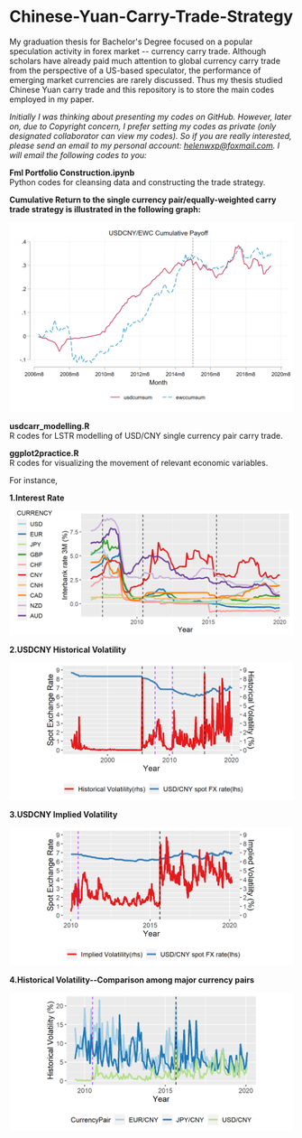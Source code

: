 # Chinese-Yuan-Carry-Trade-Strategy

My graduation thesis for Bachelor's Degree focused on a popular speculation activity in forex market -- currency carry trade. Although scholars have already paid much attention to global currency carry trade from the perspective of a US-based speculator, the performance of emerging market currencies are rarely discussed. Thus my thesis studied Chinese Yuan carry trade and this repository is to store the main codes employed in my paper.

*Initially I was thinking about presenting my codes on GitHub. However, later on, due to Copyright concern, I prefer setting my codes as private (only designated collaborator can view my codes). So if you are really interested, please send an email to my personal account: helenwxp@foxmail.com. I will email the following codes to you:*

**Fml Portfolio Construction.ipynb**  
Python codes for cleansing data and constructing the trade strategy.

**Cumulative Return to the single currency pair/equally-weighted carry trade strategy is illustrated in the following graph:**

![cumsum_v2.png](https://github.com/helenwxp/Chinese-Yuan-Carry-Trade-Strategy/blob/main/cumsum_v2.png)


**usdcarr_modelling.R**  
R codes for LSTR modelling of USD/CNY single currency pair carry trade.

**ggplot2practice.R**  
R codes for visualizing the movement of relevant economic variables.

For instance,

**1.Interest Rate**


![inttrend.png](https://github.com/helenwxp/Chinese-Yuan-Carry-Trade-Strategy/blob/main/inttrend.png)

**2.USDCNY Historical Volatility**

![usdfxtr.png](https://github.com/helenwxp/Chinese-Yuan-Carry-Trade-Strategy/blob/main/usdfxtr.png)

**3.USDCNY Implied Volatility**

![usdimpldvol.png](https://github.com/helenwxp/Chinese-Yuan-Carry-Trade-Strategy/blob/main/usdimpldvol.png)

**4.Historical Volatility--Comparison among major currency pairs**

![c-svol.png](https://github.com/helenwxp/Chinese-Yuan-Carry-Trade-Strategy/blob/main/c-svol.png)
